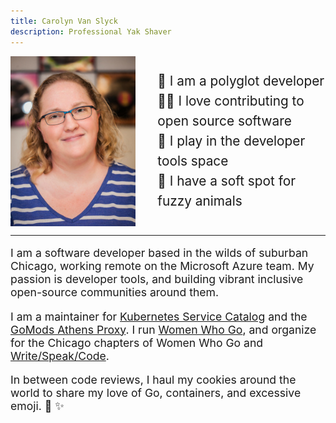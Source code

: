 ```yaml
---
title: Carolyn Van Slyck
description: Professional Yak Shaver
---
```


<div style="display:flex; justify-content:center; align-items:center;">

  <img src="/images/carolynvs.small.jpg" class="borderless" alt="photo of carolyn" width="200px"/>

  <ul style="list-style-type:none; font-size: 1.3rem; line-height: 2rem;">
      <li>🦄 I am a polyglot developer</li>
      <li>👨‍🚒 I love contributing to open source software</li>
      <li>🐳 I play in the developer tools space</li>
      <li>🦁 I have a soft spot for fuzzy animals</li>
  </ul>
</div>

<hr />

<p style="font-size: 1.1rem;">
  I am a software developer based in the wilds of suburban Chicago, working
  remote on the Microsoft Azure team. My passion is developer tools, and building vibrant
  inclusive open-source communities around them.
<p style="font-size: 1.1rem;">
  I am a maintainer for
  <a href="https://svc-cat.io">Kubernetes Service Catalog</a> and the
  <a href="https://docs.gomods.io">GoMods Athens Proxy</a>. I run
  <a href="https://womenwhogo.org">Women Who Go</a>,
  and organize for the Chicago chapters of Women Who Go and
  <a href="http://writespeakcode.com">Write/Speak/Code</a>.
</p>
<p style="font-size: 1.1rem;">
  In between code reviews, I haul my cookies around the world to share my
  love of Go, containers, and excessive emoji. 🌈 ✨
</p>

<div id="social-media">
    <a href="https://github.com/carolynvs" class="fa fa-github fa-2x" title="GitHub"></a>
    <a href="https://www.linkedin.com/in/vanslyck" class="fa fa-linkedin fa-2x" title="LinkedIn"></a>
    <a href="https://twitter.com/carolynvs" class="fa fa-twitter fa-2x" title="Twitter"></a>
</div>
